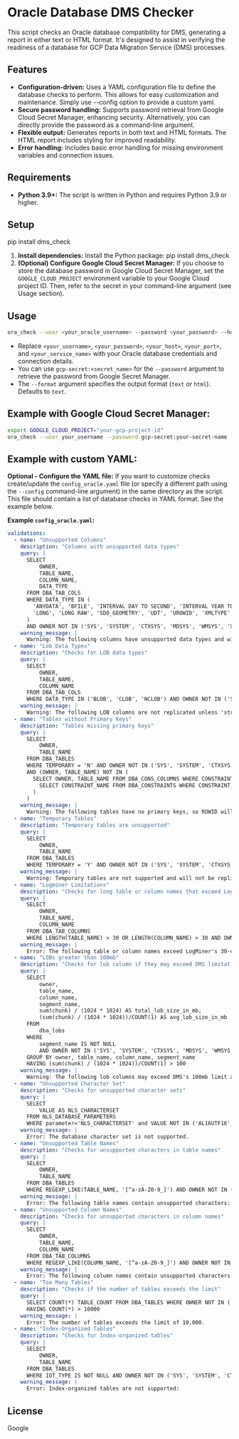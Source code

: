 # Oracle Database DMS Checker

This script checks an Oracle database compatibility for DMS, generating a report in either text or HTML format.  It's designed to assist in verifying the readiness of a database for GCP Data Migration Service (DMS) processes.

## Features

* **Configuration-driven:** Uses a YAML configuration file to define the database checks to perform.  This allows for easy customization and maintenance. Simply use --config option to provide a custom yaml.
* **Secure password handling:** Supports password retrieval from Google Cloud Secret Manager, enhancing security.  Alternatively, you can directly provide the password as a command-line argument.
* **Flexible output:** Generates reports in both text and HTML formats. The HTML report includes styling for improved readability.
* **Error handling:** Includes basic error handling for missing environment variables and connection issues.


## Requirements

* **Python 3.9+:** The script is written in Python and requires Python 3.9 or higher.


## Setup
pip install dms_check
1. **Install dependencies:**  Install the Python package: pip install dms_check
2. **(Optional) Configure Google Cloud Secret Manager:** If you choose to store the database password in Google Cloud Secret Manager, set the `GOOGLE_CLOUD_PROJECT` environment variable to your Google Cloud project ID.  Then, refer to the secret in your command-line argument (see Usage section).



## Usage

```bash
ora_check --user <your_oracle_username> --password <your_password> --host <your_host> --port <your_port> --service <your_service_name> [--config <config_file_path>] [--format text|html]
```

* Replace `<your_username>`, `<your_password>`, `<your_host>`, `<your_port>`, and `<your_service_name>` with your Oracle database credentials and connection details.
* You can use `gcp-secret:<secret_name>` for the `--password` argument to retrieve the password from Google Secret Manager.
*  The `--format` argument specifies the output format (`text` or `html`).  Defaults to `text`.


## Example with Google Cloud Secret Manager:

```bash
export GOOGLE_CLOUD_PROJECT="your-gcp-project-id"
ora_check --user your_username --password gcp-secret:your-secret-name --host your_host --port 1521 --service your_service_name --format html
```

## Example with custom YAML:
**Optional - Configure the YAML file:** If you want to customize checks create/update the `config_oracle.yaml` file (or specify a different path using the `--config` command-line argument) in the same directory as the script.  This file should contain a list of database checks in YAML format.  See the example below.

**Example `config_oracle.yaml`:**

```yaml
validations:
  - name: "Unsupported Columns"
    description: "Columns with unsupported data types"
    query: |
      SELECT 
          OWNER, 
          TABLE_NAME, 
          COLUMN_NAME, 
          DATA_TYPE 
      FROM DBA_TAB_COLS
      WHERE DATA_TYPE IN (
        'ANYDATA', 'BFILE', 'INTERVAL DAY TO SECOND', 'INTERVAL YEAR TO MONTH', 
        'LONG', 'LONG RAW', 'SDO_GEOMETRY', 'UDT', 'UROWID', 'XMLTYPE'
      )
      AND OWNER NOT IN ('SYS', 'SYSTEM', 'CTXSYS', 'MDSYS', 'WMSYS', 'XDB', 'ORDDATA', 'AUDSYS', 'OJVMSYS', 'DBSFWUSER','DBSNMP', 'GSMADMIN_INTERNAL', 'DVSYS', 'OUTLN', 'APPQOSSYS', 'ORDSYS', 'LBACSYS')
    warning_message: |
      Warning: The following columns have unsupported data types and will be replaced with NULL values:
  - name: "Lob Data Types"
    description: "Checks for LOB data types"
    query: |
      SELECT 
          OWNER, 
          TABLE_NAME, 
          COLUMN_NAME 
      FROM DBA_TAB_COLS 
      WHERE DATA_TYPE IN ('BLOB', 'CLOB', 'NCLOB') AND OWNER NOT IN ('SYS', 'SYSTEM', 'CTXSYS', 'MDSYS', 'WMSYS', 'XDB', 'ORDDATA', 'AUDSYS', 'OJVMSYS', 'DBSFWUSER','DBSNMP', 'GSMADMIN_INTERNAL', 'DVSYS', 'OUTLN', 'APPQOSSYS', 'ORDSYS', 'LBACSYS')
    warning_message: |
      Warning: The following LOB columns are not replicated unless 'streamLargeObjects' is enabled:
  - name: "Tables without Primary Keys"
    description: "Tables missing primary keys"
    query: |
      SELECT 
          OWNER, 
          TABLE_NAME 
      FROM DBA_TABLES 
      WHERE TEMPORARY = 'N' AND OWNER NOT IN ('SYS', 'SYSTEM', 'CTXSYS', 'MDSYS', 'WMSYS', 'XDB', 'ORDDATA', 'AUDSYS', 'OJVMSYS', 'DBSFWUSER','DBSNMP', 'GSMADMIN_INTERNAL', 'DVSYS', 'OUTLN', 'APPQOSSYS', 'ORDSYS', 'LBACSYS')
      AND (OWNER, TABLE_NAME) NOT IN (
        SELECT OWNER, TABLE_NAME FROM DBA_CONS_COLUMNS WHERE CONSTRAINT_NAME IN (
          SELECT CONSTRAINT_NAME FROM DBA_CONSTRAINTS WHERE CONSTRAINT_TYPE = 'P'
        )
      )
    warning_message: |
      Warning: The following tables have no primary keys, so ROWID will be used for merging and migration operations:
  - name: "Temporary Tables"
    description: "Temporary tables are unsupported"
    query: |
      SELECT 
          OWNER, 
          TABLE_NAME 
      FROM DBA_TABLES 
      WHERE TEMPORARY = 'Y' AND OWNER NOT IN ('SYS', 'SYSTEM', 'CTXSYS', 'MDSYS', 'WMSYS', 'XDB', 'ORDDATA', 'AUDSYS', 'OJVMSYS', 'DBSFWUSER','DBSNMP', 'GSMADMIN_INTERNAL', 'DVSYS', 'OUTLN', 'APPQOSSYS', 'ORDSYS', 'LBACSYS')
    warning_message: |
      Warning: Temporary tables are not supported and will not be replicated:
  - name: "Logminer Limitations"
    description: "Checks for long table or column names that exceed LogMiner limits"
    query: |
      SELECT 
          OWNER, 
          TABLE_NAME, 
          COLUMN_NAME 
      FROM DBA_TAB_COLUMNS
      WHERE LENGTH(TABLE_NAME) > 30 OR LENGTH(COLUMN_NAME) > 30 AND OWNER NOT IN ('SYS', 'SYSTEM', 'CTXSYS', 'MDSYS', 'WMSYS', 'XDB', 'ORDDATA', 'AUDSYS', 'OJVMSYS', 'DBSFWUSER','DBSNMP', 'GSMADMIN_INTERNAL', 'DVSYS', 'OUTLN', 'APPQOSSYS', 'ORDSYS', 'LBACSYS')
    warning_message: |
      Error: The following table or column names exceed LogMiner's 30-character limit and cannot be replicated:
  - name: "LOBs greater than 100mb"
    description: "Checks for lob column if they may exceed DMS limitation of 100mb"
    query: |
      SELECT 
          owner,
          table_name,
          column_name,
          segment_name,
          sum(chunk) / (1024 * 1024) AS total_lob_size_in_mb,
          (sum(chunk) / (1024 * 1024))/COUNT(1) AS avg_lob_size_in_mb
      FROM 
          dba_lobs
      WHERE 
          segment_name IS NOT NULL 
          AND OWNER NOT IN ('SYS', 'SYSTEM', 'CTXSYS', 'MDSYS', 'WMSYS', 'XDB', 'ORDDATA', 'AUDSYS', 'OJVMSYS', 'DBSFWUSER','DBSNMP', 'GSMADMIN_INTERNAL', 'DVSYS', 'OUTLN', 'APPQOSSYS', 'ORDSYS', 'LBACSYS')
      GROUP BY owner, table_name, column_name, segment_name
      HAVING (sum(chunk) / (1024 * 1024))/COUNT(1) > 100
    warning_message: |
      Warning: The following lob columns may exceed DMS's 100mb limit and cannot be replicated:
  - name: "Unsupported Character Set"
    description: "Checks for unsupported character sets"
    query: |
      SELECT 
          VALUE AS NLS_CHARACTERSET 
      FROM NLS_DATABASE_PARAMETERS
      WHERE parameter='NLS_CHARACTERSET' and VALUE NOT IN ('AL16UTF16', 'AL32UTF8', 'IN8ISCII', 'JA16SJIS', 'US7ASCII', 'UTF8', 'WE8ISO8859P1', 'WE8ISO8859P9', 'WE8ISO8859P15', 'WE8MSWIN1252', 'ZHT16BIG5')
    warning_message: |
      Error: The database character set is not supported.
  - name: "Unsupported Table Names"
    description: "Checks for unsupported characters in table names"
    query: |
      SELECT 
          OWNER, 
          TABLE_NAME 
      FROM DBA_TABLES 
      WHERE REGEXP_LIKE(TABLE_NAME, '[^a-zA-Z0-9_]') AND OWNER NOT IN ('SYS', 'SYSTEM', 'CTXSYS', 'MDSYS', 'WMSYS', 'XDB', 'ORDDATA', 'AUDSYS', 'OJVMSYS', 'DBSFWUSER','DBSNMP', 'GSMADMIN_INTERNAL', 'DVSYS', 'OUTLN', 'APPQOSSYS', 'ORDSYS', 'LBACSYS')
    warning_message: |
      Error: The following table names contain unsupported characters:
  - name: "Unsupported Column Names"
    description: "Checks for unsupported characters in column names"
    query: |
      SELECT 
          OWNER, 
          TABLE_NAME, 
          COLUMN_NAME 
      FROM DBA_TAB_COLUMNS 
      WHERE REGEXP_LIKE(COLUMN_NAME, '[^a-zA-Z0-9_]') AND OWNER NOT IN ('SYS', 'SYSTEM', 'CTXSYS', 'MDSYS', 'WMSYS', 'XDB', 'ORDDATA', 'AUDSYS', 'OJVMSYS', 'DBSFWUSER','DBSNMP', 'GSMADMIN_INTERNAL', 'DVSYS', 'OUTLN', 'APPQOSSYS', 'ORDSYS', 'LBACSYS')
    warning_message: |
      Error: The following column names contain unsupported characters:
  - name: "Too Many Tables"
    description: "Checks if the number of tables exceeds the limit"
    query: |
      SELECT COUNT(*) TABLE_COUNT FROM DBA_TABLES WHERE OWNER NOT IN ('SYS', 'SYSTEM', 'CTXSYS', 'MDSYS', 'WMSYS', 'XDB', 'ORDDATA', 'AUDSYS', 'OJVMSYS', 'DBSFWUSER','DBSNMP', 'GSMADMIN_INTERNAL', 'DVSYS', 'OUTLN', 'APPQOSSYS', 'ORDSYS', 'LBACSYS')
      HAVING COUNT(*) > 10000
    warning_message: |
      Error: The number of tables exceeds the limit of 10,000.
  - name: "Index-Organized Tables"
    description: "Checks for Index-organized tables"
    query: |
      SELECT 
          OWNER, 
          TABLE_NAME 
      FROM DBA_TABLES 
      WHERE IOT_TYPE IS NOT NULL AND OWNER NOT IN ('SYS', 'SYSTEM', 'CTXSYS', 'MDSYS', 'WMSYS', 'XDB', 'ORDDATA', 'AUDSYS', 'OJVMSYS', 'DBSFWUSER','DBSNMP', 'GSMADMIN_INTERNAL', 'DVSYS', 'OUTLN', 'APPQOSSYS', 'ORDSYS', 'LBACSYS')
    warning_message: |
      Error: Index-organized tables are not supported:
```


## License
Google 


